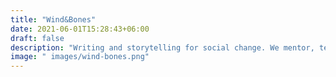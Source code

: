 ```yaml
---
title: "Wind&Bones"
date: 2021-06-01T15:28:43+06:00
draft: false
description: "Writing and storytelling for social change. We mentor, teach and consult. Run by writers Dr Hannah Stevens & Dr Will Buckingham."
image: " images/wind-bones.png"
---
```


